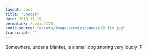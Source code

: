 ```yaml
---
layout: post
title: "Snooze"
date: 2019-11-19
permalink: /comic/175
comic-source: "assets/images/comics/snoozeV2_fin.jpg"
transcript: ""
---
```


Somewhere, under a blanket, is a small dog snoring very loudly :P
